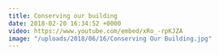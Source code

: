 ```yaml
---
title: Conserving our building
date: 2018-02-20 16:34:52 +0000
video: https://www.youtube.com/embed/xRo_-rpKJZA
image: "/uploads/2018/06/16/Conserving Our Building.jpg"
---
```

